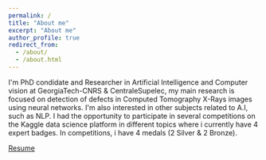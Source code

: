 ```yaml
---
permalink: /
title: "About me"
excerpt: "About me"
author_profile: true
redirect_from: 
  - /about/
  - /about.html
---
```


I'm PhD condidate and Researcher in Artificial Intelligence and Computer vision at GeorgiaTech-CNRS & CentraleSupelec, my main research is focused on detection of defects in Computed Tomography X-Rays images using neural networks. I'm also interested in other subjects related to A.I, such as NLP. 
I had the opportunity to participate in several competitions on the Kaggle data science platform in different topics where i currently have 4 expert badges. In competitions, i have 4 medals (2 Silver & 2 Bronze).  

[Resume](http://salimkhazem.github.io/files/resume.pdf)
